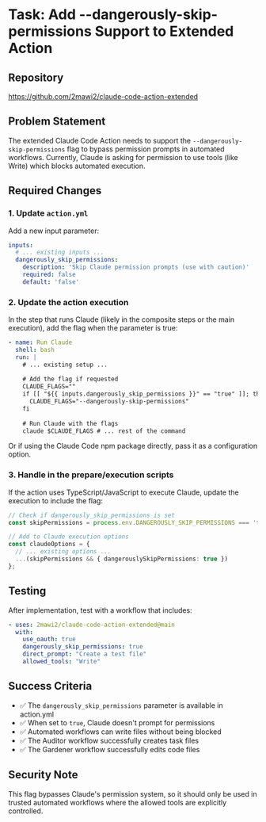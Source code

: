 # Task: Add --dangerously-skip-permissions Support to Extended Action

## Repository
https://github.com/2mawi2/claude-code-action-extended

## Problem Statement
The extended Claude Code Action needs to support the `--dangerously-skip-permissions` flag to bypass permission prompts in automated workflows. Currently, Claude is asking for permission to use tools (like Write) which blocks automated execution.

## Required Changes

### 1. Update `action.yml`

Add a new input parameter:

```yaml
inputs:
  # ... existing inputs ...
  dangerously_skip_permissions:
    description: 'Skip Claude permission prompts (use with caution)'
    required: false
    default: 'false'
```

### 2. Update the action execution

In the step that runs Claude (likely in the composite steps or the main execution), add the flag when the parameter is true:

```yaml
- name: Run Claude
  shell: bash
  run: |
    # ... existing setup ...
    
    # Add the flag if requested
    CLAUDE_FLAGS=""
    if [[ "${{ inputs.dangerously_skip_permissions }}" == "true" ]]; then
      CLAUDE_FLAGS="--dangerously-skip-permissions"
    fi
    
    # Run Claude with the flags
    claude $CLAUDE_FLAGS # ... rest of the command
```

Or if using the Claude Code npm package directly, pass it as a configuration option.

### 3. Handle in the prepare/execution scripts

If the action uses TypeScript/JavaScript to execute Claude, update the execution to include the flag:

```typescript
// Check if dangerously_skip_permissions is set
const skipPermissions = process.env.DANGEROUSLY_SKIP_PERMISSIONS === 'true';

// Add to Claude execution options
const claudeOptions = {
  // ... existing options ...
  ...(skipPermissions && { dangerouslySkipPermissions: true })
};
```

## Testing

After implementation, test with a workflow that includes:

```yaml
- uses: 2mawi2/claude-code-action-extended@main
  with:
    use_oauth: true
    dangerously_skip_permissions: true
    direct_prompt: "Create a test file"
    allowed_tools: "Write"
```

## Success Criteria

- ✅ The `dangerously_skip_permissions` parameter is available in action.yml
- ✅ When set to `true`, Claude doesn't prompt for permissions
- ✅ Automated workflows can write files without being blocked
- ✅ The Auditor workflow successfully creates task files
- ✅ The Gardener workflow successfully edits code files

## Security Note

This flag bypasses Claude's permission system, so it should only be used in trusted automated workflows where the allowed tools are explicitly controlled.